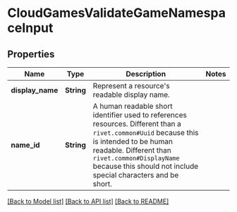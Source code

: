 # CloudGamesValidateGameNamespaceInput

## Properties

Name | Type | Description | Notes
------------ | ------------- | ------------- | -------------
**display_name** | **String** | Represent a resource's readable display name. | 
**name_id** | **String** | A human readable short identifier used to references resources. Different than a `rivet.common#Uuid` because this is intended to be human readable. Different than `rivet.common#DisplayName` because this should not include special characters and be short. | 

[[Back to Model list]](../README.md#documentation-for-models) [[Back to API list]](../README.md#documentation-for-api-endpoints) [[Back to README]](../README.md)


